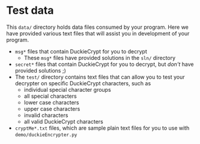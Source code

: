 # Test data

This `data/` directory holds data files consumed by your program. Here we have provided various text files that will assist you in development of your program.

*   `msg*` files that contain DuckieCrypt for you to decrypt
    *   These `msg*` files have provided solutions in the `sln/` directory
*   `secret*` files that contain DuckieCrypt for you to decrypt, but *don't* have provided solutions ;)
*   The `test/` directory contains text files that can allow you to test your decrypter on specific DuckieCrypt characters, such as
    *   individual special character groups
    *   all special characters
    *   lower case characters
    *   upper case characters
    *   invalid characters
    *   all valid DuckieCrypt characters
*   `cryptMe*.txt` files, which are sample plain text files for you to use with `demo/duckieEncrypter.py`
